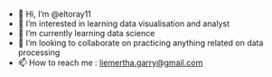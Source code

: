 - 👋 Hi, I’m @eltoray11
- 👀 I’m interested in learning data visualisation and analyst
- 🌱 I’m currently learning data science
- 💞️ I’m looking to collaborate on practicing anything related on data processing
- 📫 How to reach me : liemertha.garry@gmail.com

<!---
eltoray11/eltoray11 is a ✨ special ✨ repository because its `README.md` (this file) appears on your GitHub profile.
You can click the Preview link to take a look at your changes.
--->
